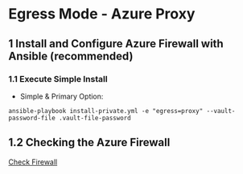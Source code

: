 # Egress Mode - Azure Proxy

## 1 Install and Configure Azure Firewall with Ansible (recommended)

### 1.1 Execute Simple Install

* Simple & Primary Option:

```
ansible-playbook install-private.yml -e "egress=proxy" --vault-password-file .vault-file-password
```

## 1.2 Checking the Azure Firewall

[Check Firewall](/docs/check_firewall)
